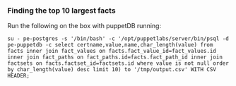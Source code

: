 ### Finding the top 10 largest facts

Run the following on the box with puppetDB running:

```
su - pe-postgres -s '/bin/bash' -c '/opt/puppetlabs/server/bin/psql -d pe-puppetdb -c select certname,value,name,char_length(value) from facts inner join fact_values on facts.fact_value_id=fact_values.id inner join fact_paths on fact_paths.id=facts.fact_path_id inner join factsets on facts.factset_id=factsets.id where value is not null order by char_length(value) desc limit 10) to '/tmp/output.csv' WITH CSV HEADER;
```
